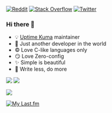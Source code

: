 [![Reddit](https://img.shields.io/badge/Reddit-%23FF4500.svg?logo=Reddit&logoColor=white)](https://reddit.com/user/louislamlam) [![Stack Overflow](https://img.shields.io/badge/-Stackoverflow-FE7A16?logo=stack-overflow&logoColor=white)](https://stackoverflow.com/users/1097815) [![Twitter](https://img.shields.io/badge/Twitter-%231DA1F2.svg?logo=Twitter&logoColor=white)](https://twitter.com/louislam) 


### Hi there 👋

- 💡 [Uptime Kuma](https://github.com/louislam/uptime-kuma) maintainer 
- 🐨 Just another developer in the world
- ©️ Love C-like languages only
- 😏 Love Zero-config
- ✨ Simple is beautiful
- 🦥 Write less, do more


<img src="https://github-readme-stats.vercel.app/api?username=BenMacha&count_private=true&show_icons=true&include_all_commits=true" /> 

<img src="https://raw.githubusercontent.com/BenMacha/macha/edit/master/profile-3d-contrib/profile-green-animate.svg" />

![](https://steam-stat.vercel.app/api?profileName=_Louis)

[![My Last.fm](https://lastfm-recently-played.vercel.app/api?user=louislamlam)](https://www.last.fm/user/louislamlam)
